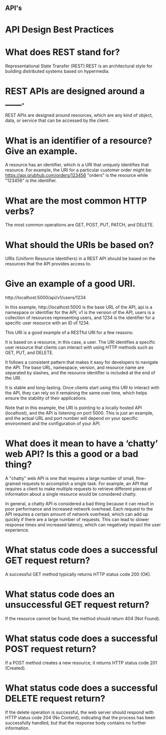 ## API's

# API Design Best Practices

# What does REST stand for?
 Representational State Transfer (REST).REST is an architectural style for building distributed systems based on hypermedia. 

# REST APIs are designed around a ____.
REST APIs are designed around resources, which are any kind of object, data, or service that can be accessed by the client.

# What is an identifier of a resource? Give an example.
A resource has an identifier, which is a URI that uniquely identifies that resource. For example, the URI for a particular customer order might be:
https://api.grubhub.com/orders/123456
"orders" is the resource while "123456" is the identifier.

# What are the most common HTTP verbs?
The most common operations are GET, POST, PUT, PATCH, and DELETE.

# What should the URIs be based on?
URIs (Uniform Resource Identifiers) in a REST API should be based on the resources that the API provides access to.

# Give an example of a good URI.
http://localhost:5000/api/v1/users/1234

In this example, http://localhost:5000 is the base URL of the API, api is a namespace or identifier for the API, v1 is the version of the API, users is a collection of resources representing users, and 1234 is the identifier for a specific user resource with an ID of 1234.

This URI is a good example of a RESTful URI for a few reasons:

It is based on a resource, in this case, a user. The URI identifies a specific user resource that clients can interact with using HTTP methods such as GET, PUT, and DELETE.

It follows a consistent pattern that makes it easy for developers to navigate the API. The base URL, namespace, version, and resource name are separated by slashes, and the resource identifier is included at the end of the URI.

It is stable and long-lasting. Once clients start using this URI to interact with the API, they can rely on it remaining the same over time, which helps ensure the stability of their applications.

Note that in this example, the URI is pointing to a locally hosted API (localhost), and the API is listening on port 5000. This is just an example, and the actual URL and port number will depend on your specific environment and the configuration of your API.

# What does it mean to have a ‘chatty’ web API? Is this a good or a bad thing?
A "chatty" web API is one that requires a large number of small, fine-grained requests to accomplish a single task. For example, an API that requires a client to make multiple requests to retrieve different pieces of information about a single resource would be considered chatty.

In general, a chatty API is considered a bad thing because it can result in poor performance and increased network overhead. Each request to the API requires a certain amount of network overhead, which can add up quickly if there are a large number of requests. This can lead to slower response times and increased latency, which can negatively impact the user experience.

# What status code does a successful GET request return?
A successful GET method typically returns HTTP status code 200 (OK). 

# What status code does an unsuccessful GET request return?
If the resource cannot be found, the method should return 404 (Not Found).

# What status code does a successful POST request return?
If a POST method creates a new resource, it returns HTTP status code 201 (Created).

# What status code does a successful DELETE request return?
If the delete operation is successful, the web server should respond with HTTP status code 204 (No Content), indicating that the process has been successfully handled, but that the response body contains no further information. 